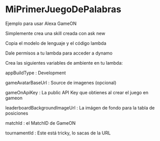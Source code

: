 # MiPrimerJuegoDePalabras

Ejemplo para usar Alexa GameON

Simplemente crea una skill creada con ask new

Copia el modelo de lenguaje y el código lambda

Dale permisos a tu lambda para acceder a dynamo

Crea las siguientes variables de ambiente en tu lambda:

appBuildType : Development

gameAvatarBaseUrl : Source de imagenes (opcional)

gameOnApiKey : La public API Key que obtienes al crear el juego en gameon

leaderboardBackgroundImageUrl : La imágen de fondo para la tabla de posiciones

matchId : el MatchID de GameON

tournamentId : Este está tricky, lo sacas de la URL
